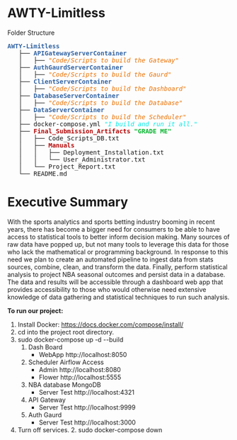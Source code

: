 # AWTY-Limitless

Folder Structure
<pre><font color="#3465A4"><b>AWTY-Limitless</b></font>
   ├── <font color="#3465A4"><b>APIGatewayServerContainer</b></font>
   │   ├── <font color="#eb7100"><i>"Code/Scripts to build the Gateway"</i></font>
   ├── <font color="#3465A4"><b>AuthGaurdServerContainer</b></font>
   │   ├── <font color="#eb7100"><i>"Code/Scripts to build the Gaurd"</i></font>
   ├── <font color="#3465A4"><b>ClientServerContainer</b></font>
   │   ├── <font color="#eb7100"><i>"Code/Scripts to build the Dashboard"</i></font>
   ├── <font color="#3465A4"><b>DatabaseServerContainer</b></font>
   │   ├── <font color="#eb7100"><i>"Code/Scripts to build the Database"</i></font>
   ├── <font color="#3465A4"><b>DataServerContainer</b></font>
   │   ├── <font color="#eb7100"><i>"Code/Scripts to build the Scheduler"</i></font>
   ├── docker-compose.yml <font color="#00ebe7"><i>"I build and run it all."</i></font>
   ├── <font color="#b50909"><b>Final_Submission_Artifacts</b></font><font color="#09b531"><b> "GRADE ME"</b></font>
   │   ├── Code_Scripts_DB.txt
   │   ├── <font color="#b50909"><b>Manuals</b></font>
   │   │   ├── Deployment_Installation.txt
   │   │   └── User_Administrator.txt
   │   └── Project_Report.txt
   └── README.md
</pre>
    

# Executive Summary

With the sports analytics and sports betting industry booming in recent years, there has become a bigger need for
consumers to be able to have access to statistical tools to better inform decision making. Many sources of raw data have
popped up, but not many tools to leverage this data for those who lack the mathematical or programming background. In
response to this need we plan to create an automated pipeline to ingest data from stats sources, combine, clean, and
transform the data. Finally, perform statistical analysis to project NBA seasonal outcomes and persist data in a
database. The data and results will be accessible through a dashboard web app that provides accessibility to those who
would otherwise need extensive knowledge of data gathering and statistical techniques to run such analysis.

<b>To run our project:</b>

1. Install Docker: https://docs.docker.com/compose/install/
2. cd into the project root directory.
3. sudo docker-compose up -d --build
    1. Dash Board
        * WebApp http://localhost:8050
    2. Scheduler Airflow Access
        * Admin http://localhost:8080
        * Flower http://localhost:5555
    3. NBA database MongoDB
        * Server Test http://localhost:4321
    4. API Gateway
        * Server Test http://localhost:9999
    5. Auth Gaurd 
        * Server Test http://localhost:3000
4. Turn off services.
    2. sudo docker-compose down
